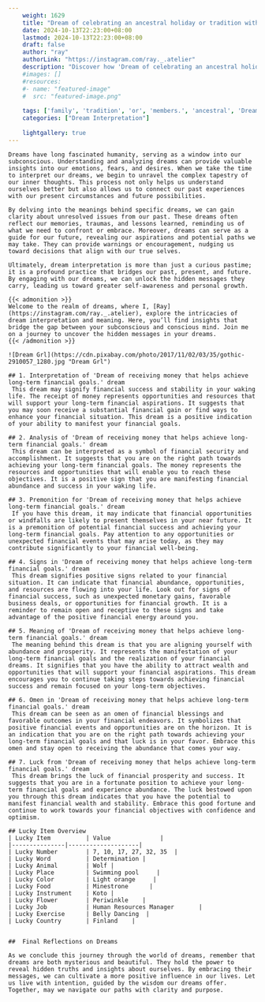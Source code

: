 ```yaml
---
    weight: 1629
    title: "Dream of celebrating an ancestral holiday or tradition with family members."  # Assuming 'title' column exists
    date: 2024-10-13T22:23:00+08:00
    lastmod: 2024-10-13T22:23:00+08:00
    draft: false
    author: "ray"
    authorLink: "https://instagram.com/ray._.atelier"
    description: "Discover how 'Dream of celebrating an ancestral holiday or tradition with family members.' can interpret your future and uncover its significant meanings in your life."
    #images: []
    #resources:
    #- name: "featured-image"
    #  src: "featured-image.png"
    
    tags: ['family', 'tradition', 'or', 'members.', 'ancestral', 'Dream', 'celebrating', 'an', 'holiday', 'of', 'with']
    categories: ["Dream Interpretation"]
    
    lightgallery: true
---
```

    
    Dreams have long fascinated humanity, serving as a window into our subconscious. Understanding and analyzing dreams can provide valuable insights into our emotions, fears, and desires. When we take the time to interpret our dreams, we begin to unravel the complex tapestry of our inner thoughts. This process not only helps us understand ourselves better but also allows us to connect our past experiences with our present circumstances and future possibilities.
    
    By delving into the meanings behind specific dreams, we can gain clarity about unresolved issues from our past. These dreams often reflect our memories, traumas, and lessons learned, reminding us of what we need to confront or embrace. Moreover, dreams can serve as a guide for our future, revealing our aspirations and potential paths we may take. They can provide warnings or encouragement, nudging us toward decisions that align with our true selves.
    
    Ultimately, dream interpretation is more than just a curious pastime; it is a profound practice that bridges our past, present, and future. By engaging with our dreams, we can unlock the hidden messages they carry, leading us toward greater self-awareness and personal growth.
    
    {{< admonition >}}
    Welcome to the realm of dreams, where I, [Ray](https://instagram.com/ray._.atelier), explore the intricacies of dream interpretation and meaning. Here, you’ll find insights that bridge the gap between your subconscious and conscious mind. Join me on a journey to uncover the hidden messages in your dreams.
    {{< /admonition >}}
    
    ![Dream Grl](https://cdn.pixabay.com/photo/2017/11/02/03/35/gothic-2910057_1280.jpg "Dream Grl")
    
    ## 1. Interpretation of 'Dream of receiving money that helps achieve long-term financial goals.' dream
     This dream may signify financial success and stability in your waking life. The receipt of money represents opportunities and resources that will support your long-term financial aspirations. It suggests that you may soon receive a substantial financial gain or find ways to enhance your financial situation. This dream is a positive indication of your ability to manifest your financial goals.
    
    ## 2. Analysis of 'Dream of receiving money that helps achieve long-term financial goals.' dream
     This dream can be interpreted as a symbol of financial security and accomplishment. It suggests that you are on the right path towards achieving your long-term financial goals. The money represents the resources and opportunities that will enable you to reach these objectives. It is a positive sign that you are manifesting financial abundance and success in your waking life.
    
    ## 3. Premonition for 'Dream of receiving money that helps achieve long-term financial goals.' dream
     If you have this dream, it may indicate that financial opportunities or windfalls are likely to present themselves in your near future. It is a premonition of potential financial success and achieving your long-term financial goals. Pay attention to any opportunities or unexpected financial events that may arise today, as they may contribute significantly to your financial well-being.
    
    ## 4. Signs in 'Dream of receiving money that helps achieve long-term financial goals.' dream
     This dream signifies positive signs related to your financial situation. It can indicate that financial abundance, opportunities, and resources are flowing into your life. Look out for signs of financial success, such as unexpected monetary gains, favorable business deals, or opportunities for financial growth. It is a reminder to remain open and receptive to these signs and take advantage of the positive financial energy around you.
    
    ## 5. Meaning of 'Dream of receiving money that helps achieve long-term financial goals.' dream
     The meaning behind this dream is that you are aligning yourself with abundance and prosperity. It represents the manifestation of your long-term financial goals and the realization of your financial dreams. It signifies that you have the ability to attract wealth and opportunities that will support your financial aspirations. This dream encourages you to continue taking steps towards achieving financial success and remain focused on your long-term objectives.
    
    ## 6. Omen in 'Dream of receiving money that helps achieve long-term financial goals.' dream
     This dream can be seen as an omen of financial blessings and favorable outcomes in your financial endeavors. It symbolizes that positive financial events and opportunities are on the horizon. It is an indication that you are on the right path towards achieving your long-term financial goals and that luck is in your favor. Embrace this omen and stay open to receiving the abundance that comes your way.
    
    ## 7. Luck from 'Dream of receiving money that helps achieve long-term financial goals.' dream
     This dream brings the luck of financial prosperity and success. It suggests that you are in a fortunate position to achieve your long-term financial goals and experience abundance. The luck bestowed upon you through this dream indicates that you have the potential to manifest financial wealth and stability. Embrace this good fortune and continue to work towards your financial objectives with confidence and optimism.
    
    ## Lucky Item Overview
    | Lucky Item          | Value              |
    |---------------|--------------------|
    | Lucky Number        | 7, 10, 17, 27, 32, 35  |
    | Lucky Word          | Determination |
    | Lucky Animal        | Wolf |
    | Lucky Place         | Swimming pool     |
    | Lucky Color         | Light orange     |
    | Lucky Food          | Minestrone      |
    | Lucky Instrument    | Koto |
    | Lucky Flower        | Periwinkle    |
    | Lucky Job           | Human Resources Manager       |
    | Lucky Exercise      | Belly Dancing  |
    | Lucky Country       | Finland    |
    
    
    ##  Final Reflections on Dreams
    
    As we conclude this journey through the world of dreams, remember that dreams are both mysterious and beautiful. They hold the power to reveal hidden truths and insights about ourselves. By embracing their messages, we can cultivate a more positive influence in our lives. Let us live with intention, guided by the wisdom our dreams offer. Together, may we navigate our paths with clarity and purpose.
    